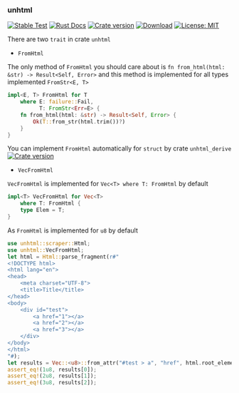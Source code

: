 ### unhtml

[![Stable Test](https://github.com/Hexilee/unhtml.rs/workflows/Stable%20Test/badge.svg)](https://github.com/Hexilee/unhtml.rs/actions)
[![Rust Docs](https://docs.rs/unhtml/badge.svg)](https://docs.rs/unhtml)
[![Crate version](https://img.shields.io/crates/v/unhtml.svg)](https://crates.io/crates/unhtml)
[![Download](https://img.shields.io/crates/d/unhtml.svg)](https://crates.io/crates/unhtml)
[![License: MIT](https://img.shields.io/badge/License-MIT-yellow.svg)](https://github.com/Hexilee/unhtml.rs/blob/master/LICENSE)

There are two `trait` in crate `unhtml` 

- `FromHtml`

The only method of `FromHtml` you should care about is `fn from_html(html: &str) -> Result<Self, Error>` and this method is implemented for all types implemented `FromStr<E, T>`

```rust
impl<E, T> FromHtml for T
    where E: failure::Fail,
          T: FromStr<Err=E> {
    fn from_html(html: &str) -> Result<Self, Error> {
        Ok(T::from_str(html.trim())?)
    }
}
```

You can implement `FromHtml` automatically for `struct` by crate `unhtml_derive`
[![Crate version](https://img.shields.io/crates/v/unhtml_derive.svg)](https://crates.io/crates/unhtml_derive) 

- `VecFromHtml`

`VecFromHtml` is implemented for `Vec<T> where T: FromHtml` by default

```rust
impl<T> VecFromHtml for Vec<T>
    where T: FromHtml {
    type Elem = T;
}
```

As `FromHtml` is implemented for `u8` by default

```rust
use unhtml::scraper::Html;
use unhtml::VecFromHtml;
let html = Html::parse_fragment(r#"
<!DOCTYPE html>
<html lang="en">
<head>
    <meta charset="UTF-8">
    <title>Title</title>
</head>
<body>
    <div id="test">
        <a href="1"></a>
        <a href="2"></a>
        <a href="3"></a>
    </div>
</body>
</html>
"#);
let results = Vec::<u8>::from_attr("#test > a", "href", html.root_element()).unwrap();
assert_eq!(1u8, results[0]);
assert_eq!(2u8, results[1]);
assert_eq!(3u8, results[2]);
```